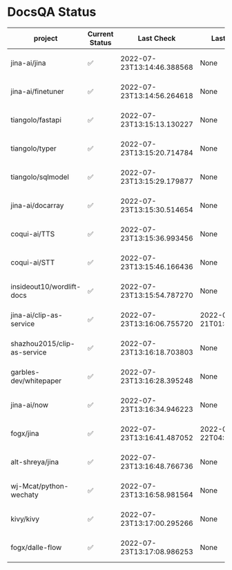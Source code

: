 # DocsQA Status

|          project          |Current Status|        Last Check        |      Last Downtime       |                      % Uptime                       |
|---------------------------|--------------|--------------------------|--------------------------|-----------------------------------------------------|
|jina-ai/jina               |✅            |2022-07-23T13:14:46.388568|None                      |100.0 (since 2022-07-20 17:11:38.421227)             |
|jina-ai/finetuner          |✅            |2022-07-23T13:14:56.264618|None                      |100.0 (since 2022-07-20 17:11:38.421227)             |
|tiangolo/fastapi           |✅            |2022-07-23T13:15:13.130227|None                      |100.0 (since 2022-07-20 17:11:38.421227)             |
|tiangolo/typer             |✅            |2022-07-23T13:15:20.714784|None                      |100.0 (since 2022-07-20 17:11:38.421227)             |
|tiangolo/sqlmodel          |✅            |2022-07-23T13:15:29.179877|None                      |100.0 (since 2022-07-20 17:11:38.421227)             |
|jina-ai/docarray           |✅            |2022-07-23T13:15:30.514654|None                      |100.0 (since 2022-07-20 17:11:38.421227)             |
|coqui-ai/TTS               |✅            |2022-07-23T13:15:36.993456|None                      |100.0 (since 2022-07-20 17:11:38.421227)             |
|coqui-ai/STT               |✅            |2022-07-23T13:15:46.166436|None                      |100.0 (since 2022-07-20 17:11:38.421227)             |
|insideout10/wordlift-docs  |✅            |2022-07-23T13:15:54.787270|None                      |100.0 (since 2022-07-20 17:11:38.421227)             |
|jina-ai/clip-as-service    |✅            |2022-07-23T13:16:06.755720|2022-07-21T01:43:26.228623|57.508164056013726 (since 2022-07-20 17:11:38.421227)|
|shazhou2015/clip-as-service|✅            |2022-07-23T13:16:18.703803|None                      |100.0 (since 2022-07-20 17:11:38.421227)             |
|garbles-dev/whitepaper     |✅            |2022-07-23T13:16:28.395248|None                      |100.0 (since 2022-07-22 05:15:25.212266)             |
|jina-ai/now                |✅            |2022-07-23T13:16:34.946223|None                      |100.0 (since 2022-07-20 17:11:38.421227)             |
|fogx/jina                  |✅            |2022-07-23T13:16:41.487052|2022-07-22T04:27:22.362299|96.34731615562286 (since 2022-07-20 17:11:38.421227) |
|alt-shreya/jina            |✅            |2022-07-23T13:16:48.766736|None                      |100.0 (since 2022-07-20 17:11:38.421227)             |
|wj-Mcat/python-wechaty     |✅            |2022-07-23T13:16:58.981564|None                      |100.0 (since 2022-07-20 17:11:38.421227)             |
|kivy/kivy                  |✅            |2022-07-23T13:17:00.295266|None                      |100.0 (since 2022-07-20 17:11:38.421227)             |
|fogx/dalle-flow            |✅            |2022-07-23T13:17:08.986253|None                      |100.0 (since 2022-07-20 17:11:38.421227)             |
